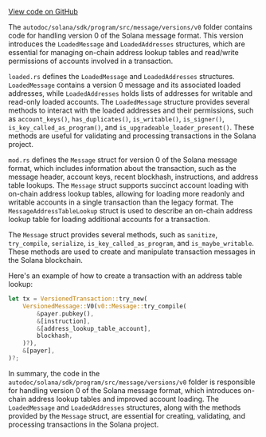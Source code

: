 [View code on GitHub](https://github.com/solana-labs/solana/tree/master/na/sdk/program/src/message/versions/v0)

The `autodoc/solana/sdk/program/src/message/versions/v0` folder contains code for handling version 0 of the Solana message format. This version introduces the `LoadedMessage` and `LoadedAddresses` structures, which are essential for managing on-chain address lookup tables and read/write permissions of accounts involved in a transaction.

`loaded.rs` defines the `LoadedMessage` and `LoadedAddresses` structures. `LoadedMessage` contains a version 0 message and its associated loaded addresses, while `LoadedAddresses` holds lists of addresses for writable and read-only loaded accounts. The `LoadedMessage` structure provides several methods to interact with the loaded addresses and their permissions, such as `account_keys()`, `has_duplicates()`, `is_writable()`, `is_signer()`, `is_key_called_as_program()`, and `is_upgradeable_loader_present()`. These methods are useful for validating and processing transactions in the Solana project.

`mod.rs` defines the `Message` struct for version 0 of the Solana message format, which includes information about the transaction, such as the message header, account keys, recent blockhash, instructions, and address table lookups. The `Message` struct supports succinct account loading with on-chain address lookup tables, allowing for loading more readonly and writable accounts in a single transaction than the legacy format. The `MessageAddressTableLookup` struct is used to describe an on-chain address lookup table for loading additional accounts for a transaction.

The `Message` struct provides several methods, such as `sanitize`, `try_compile`, `serialize`, `is_key_called_as_program`, and `is_maybe_writable`. These methods are used to create and manipulate transaction messages in the Solana blockchain.

Here's an example of how to create a transaction with an address table lookup:

```rust
let tx = VersionedTransaction::try_new(
    VersionedMessage::V0(v0::Message::try_compile(
        &payer.pubkey(),
        &[instruction],
        &[address_lookup_table_account],
        blockhash,
    )?),
    &[payer],
)?;
```

In summary, the code in the `autodoc/solana/sdk/program/src/message/versions/v0` folder is responsible for handling version 0 of the Solana message format, which introduces on-chain address lookup tables and improved account loading. The `LoadedMessage` and `LoadedAddresses` structures, along with the methods provided by the `Message` struct, are essential for creating, validating, and processing transactions in the Solana project.
